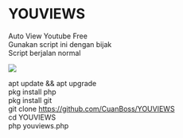 # YOUVIEWS
Auto View Youtube Free<br/>
Gunakan script ini dengan bijak<br/>
Script berjalan normal<br/>

<img src="https://github.com/YouViews/YOUVIEWS/blob/main/Screenshot_20220705-174012_Termux.jpg">

apt update && apt upgrade<br/>
pkg install php<br/>
pkg install git<br/>
git clone https://github.com/CuanBoss/YOUVIEWS<br/>
cd YOUVIEWS<br/>
php youviews.php
